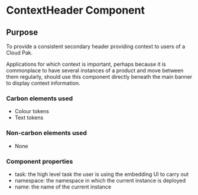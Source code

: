 # ContextHeader Component

## Purpose

To provide a consistent secondary header providing context to users of a Cloud Pak.

Applications for which context is important, perhaps because it is commonplace to have several instances of a product and move between them regularly, should use this component directly beneath the main banner to display context information.

### Carbon elements used

- Colour tokens
- Text tokens

### Non-carbon elements used

- None

### Component properties

- task: the high level task the user is using the embedding UI to carry out
- namespace: the namespace in which the current instance is deployed
- name: the name of the current instance
